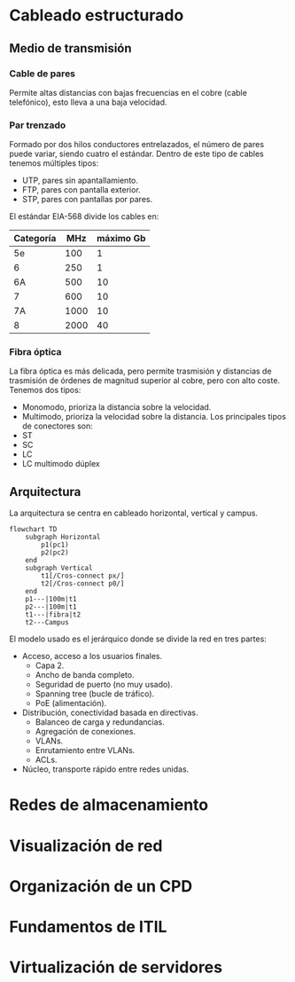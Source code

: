 # Cableado estructurado
## Medio de transmisión
### Cable de pares
Permite altas distancias con bajas frecuencias en el cobre (cable telefónico), esto lleva a una baja velocidad.
### Par trenzado
Formado por dos hilos conductores entrelazados, el número de pares puede variar, siendo cuatro el estándar. Dentro de este tipo de cables tenemos múltiples tipos:
- UTP, pares sin apantallamiento.
- FTP, pares con pantalla exterior.
- STP, pares con pantallas por pares.

El estándar EIA-568 divide los cables en:

| Categoría | MHz  | máximo Gb | 
| --------- | ---- | --------- |
| 5e        | 100  | 1         |
| 6         | 250  | 1         |
| 6A        | 500  | 10        |
| 7         | 600  | 10        |
| 7A        | 1000 | 10        |
| 8         | 2000 | 40        |
### Fibra óptica
La fibra óptica es más delicada, pero permite trasmisión y distancias de trasmisión de órdenes de magnitud superior al cobre, pero con alto coste. Tenemos dos tipos:
- Monomodo, prioriza la distancia sobre la velocidad.
- Multimodo, prioriza la velocidad sobre la distancia.
Los principales tipos de conectores son:
- ST
- SC
- LC
- LC multimodo dúplex
## Arquitectura
La arquitectura se centra en cableado horizontal, vertical y campus.
```mermaid
flowchart TD
	subgraph Horizontal
		p1(pc1)
		p2(pc2)
	end
	subgraph Vertical
		t1[/Cros-connect px/]
		t2[/Cros-connect p0/]
	end
	p1---|100m|t1
	p2---|100m|t1
	t1---|fibra|t2
	t2---Campus

```
El modelo usado es el jerárquico donde se divide la red en tres partes:
- Acceso, acceso a los usuarios finales.
	- Capa 2.
	- Ancho de banda completo.
	- Seguridad de puerto (no muy usado).
	- Spanning tree (bucle de tráfico).
	- PoE (alimentación).
- Distribución, conectividad basada en directivas.
	- Balanceo de carga y redundancias.
	- Agregación de conexiones.
	- VLANs.
	- Enrutamiento entre VLANs.
	- ACLs.
- Núcleo, transporte rápido entre redes unidas.
# Redes de almacenamiento
# Visualización de red
# Organización de un CPD
# Fundamentos de ITIL
# Virtualización de servidores
